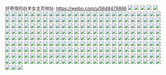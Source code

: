 好奇怪的白羊女主页地址: https://weibo.com/u/5648479866 
![](https://wx4.sinaimg.cn/mw2000/006agrDYly1h8z5mjbtwzj32c03401ky.jpg) 
![](https://wx4.sinaimg.cn/mw2000/006agrDYly1h8z6htmzn4j32c033zkjm.jpg) 
![](https://wx4.sinaimg.cn/mw2000/006agrDYly1h8z6hlb0hhj32c0340hdu.jpg) 
![](https://wx4.sinaimg.cn/mw2000/006agrDYly1h8z5n9sclzj32c0340u0y.jpg) 
![](https://wx4.sinaimg.cn/mw2000/006agrDYly1h8z5nekes6j324c2tsqv5.jpg) 
![](https://wx4.sinaimg.cn/mw2000/006agrDYly1h8z5niyfs5j32c03401ky.jpg) 
![](https://wx4.sinaimg.cn/mw2000/006agrDYly1h8xbca8b1aj31uw2h6u0c.jpg) 
![](https://wx4.sinaimg.cn/mw2000/006agrDYly1h8xbcbew65j31qy33y4qp.jpg) 
![](https://wx4.sinaimg.cn/mw2000/006agrDYly1h8xbcce7s9j31fy1fye4a.jpg) 
![](https://wx4.sinaimg.cn/mw2000/006agrDYly1h8xbcgyayxj32c0340b2b.jpg) 
![](https://wx4.sinaimg.cn/mw2000/006agrDYly1h8xbceyp4lj32c0340u0x.jpg) 
![](https://wx4.sinaimg.cn/mw2000/006agrDYly1h8xbc8ku8oj32bz2bz4qr.jpg) 
![](https://wx4.sinaimg.cn/mw2000/006agrDYly1h8dswvwje7j32c0340e85.jpg) 
![](https://wx4.sinaimg.cn/mw2000/006agrDYly1h8dswxoiekj32c0340e84.jpg) 
![](https://wx4.sinaimg.cn/mw2000/006agrDYly1h8dswz246lj32c0340x6q.jpg) 
![](https://wx4.sinaimg.cn/mw2000/006agrDYly1h8cjgy6xiyj30u01cqn1m.jpg) 
![](https://wx4.sinaimg.cn/mw2000/006agrDYly1h71caje61kj30u00ngjsv.jpg) 
![](https://wx4.sinaimg.cn/mw2000/006agrDYly1h6p1fblhftj30u0140nc6.jpg) 
![](https://wx4.sinaimg.cn/mw2000/006agrDYly1h6p1e3lzt1j327s2yehdw.jpg) 
![](https://wx4.sinaimg.cn/mw2000/006agrDYly1h6p1e5rthlj326r2x1u0z.jpg) 
![](https://wx4.sinaimg.cn/mw2000/006agrDYly1h6j9863sutj323u35se81.jpg) 
![](https://wx4.sinaimg.cn/mw2000/006agrDYly1h6j98569k4j32mj1yw0xy.jpg) 
![](https://wx4.sinaimg.cn/mw2000/006agrDYly1h6j984e6j7j31kw23edt9.jpg) 
![](https://wx4.sinaimg.cn/mw2000/006agrDYly1h6b3vj5gcaj31fq340tmy.jpg) 
![](https://wx4.sinaimg.cn/mw2000/006agrDYly1h4cprblduej327v2yhb2a.jpg) 
![](https://wx4.sinaimg.cn/mw2000/006agrDYly1h4cprd21jxj32963087wi.jpg) 
![](https://wx4.sinaimg.cn/mw2000/006agrDYly1h3g7yiizf9j328a2zvkjl.jpg) 
![](https://wx4.sinaimg.cn/mw2000/006agrDYly1h3g7yjhwwcj3294312hdt.jpg) 
![](https://wx4.sinaimg.cn/mw2000/006agrDYly1h3g7yhdpf6j31rm2da1l2.jpg) 
![](https://wx4.sinaimg.cn/mw2000/006agrDYly1h381dylve3j32c0340npd.jpg) 
![](https://wx4.sinaimg.cn/mw2000/006agrDYly1h381ear1dnj32302s0e81.jpg) 
![](https://wx4.sinaimg.cn/mw2000/006agrDYly1h381dw6ukvj32c0340qv6.jpg) 
![](https://wx4.sinaimg.cn/mw2000/006agrDYly1h2xbppfbrpj30tt1bxds8.jpg) 
![](https://wx4.sinaimg.cn/mw2000/006agrDYly1h2xbr0xmzoj30us0n4q57.jpg) 
![](https://wx4.sinaimg.cn/mw2000/006agrDYly1h1f6dwt01sj32c0340npe.jpg) 
![](https://wx4.sinaimg.cn/mw2000/006agrDYly1h1f6dzut5zj32c0340hdw.jpg) 
![](https://wx4.sinaimg.cn/mw2000/006agrDYly1h1f6dugrs5j32c0340npd.jpg) 
![](https://wx4.sinaimg.cn/mw2000/006agrDYly1h1f6e6ngu5j32c0340kjm.jpg) 
![](https://wx4.sinaimg.cn/mw2000/006agrDYly1h1f6e9cnqwj32c03401ky.jpg) 
![](https://wx4.sinaimg.cn/mw2000/006agrDYly1h1f6ebxgybj32c0340u0y.jpg) 
![](https://wx4.sinaimg.cn/mw2000/006agrDYly1h1f6eewamzj32c0340u0y.jpg) 
![](https://wx4.sinaimg.cn/mw2000/006agrDYly1gydnumbda0j32c03401ky.jpg) 
![](https://wx4.sinaimg.cn/mw2000/006agrDYly1gydnuejt11j32c0340u0z.jpg) 
![](https://wx4.sinaimg.cn/mw2000/006agrDYly1gydnuj6mhbj32c03404qs.jpg) 
![](https://wx4.sinaimg.cn/mw2000/006agrDYly1gydnul3o3uj32c0340qv6.jpg) 
![](https://wx4.sinaimg.cn/mw2000/006agrDYly1gydnunw2gzj32c0340hdu.jpg) 
![](https://wx4.sinaimg.cn/mw2000/006agrDYly1gxsvq8umavj32c0340x6r.jpg) 
![](https://wx4.sinaimg.cn/mw2000/006agrDYly1gxb8mgfl26j32c0340e82.jpg) 
![](https://wx4.sinaimg.cn/mw2000/006agrDYly1gxb8mk7124j32c0340kjn.jpg) 
![](https://wx4.sinaimg.cn/mw2000/006agrDYly1gxb8mbcva4j32c0340u0x.jpg) 
![](https://wx4.sinaimg.cn/mw2000/006agrDYly1gxb8m6dlsmj32c03404qs.jpg) 
![](https://wx4.sinaimg.cn/mw2000/006agrDYly1gxb8m9lsanj32c0340kjn.jpg) 
![](https://wx4.sinaimg.cn/mw2000/006agrDYly1gxb8mn0f3gj32c03404qr.jpg) 
![](https://wx4.sinaimg.cn/mw2000/006agrDYly1gxeqtlcnksj32c0340kjm.jpg) 
![](https://wx4.sinaimg.cn/mw2000/006agrDYly1gwnw8crzxrj32c03401l0.jpg) 
![](https://wx4.sinaimg.cn/mw2000/006agrDYly1gwnw8kuouyj32c0340qv6.jpg) 
![](https://wx4.sinaimg.cn/mw2000/006agrDYly1gwnw7yyns6j32c0340kjm.jpg) 
![](https://wx4.sinaimg.cn/mw2000/006agrDYly1gwnw83zh3mj31r03401ky.jpg) 
![](https://wx4.sinaimg.cn/mw2000/006agrDYly1gwnw8p2rk5j32c03401l0.jpg) 
![](https://wx4.sinaimg.cn/mw2000/006agrDYly1gwnw87t00fj32c0340x6r.jpg) 
![](https://wx4.sinaimg.cn/mw2000/006agrDYly1gwnw8tpytpj32c0340npe.jpg) 
![](https://wx4.sinaimg.cn/mw2000/006agrDYly1gwnw8ws4llj32c02t5kjn.jpg) 
![](https://wx4.sinaimg.cn/mw2000/006agrDYly1gwnw8g3pl9j32542uux6q.jpg) 
![](https://wx4.sinaimg.cn/mw2000/006agrDYly1gwnw81rmp6j31wp3401kz.jpg) 
![](https://wx4.sinaimg.cn/mw2000/006agrDYly1gwnw7w0espj32c0340kjm.jpg) 
![](https://wx4.sinaimg.cn/mw2000/006agrDYly1gwnw8zb9lvj32c02c0x6q.jpg) 
![](https://wx4.sinaimg.cn/mw2000/006agrDYly1gwnw91yvp2j32c03407wj.jpg) 
![](https://wx4.sinaimg.cn/mw2000/006agrDYly1gvqpfcctmmj62c0340b2d02.jpg) 
![](https://wx4.sinaimg.cn/mw2000/006agrDYly1gvqpezfguxj62c033m7wl02.jpg) 
![](https://wx4.sinaimg.cn/mw2000/006agrDYly1gvqpfwgtr1j62c0340npg02.jpg) 
![](https://wx4.sinaimg.cn/mw2000/006agrDYly1gvqqjs5fgwj62c033ux6r02.jpg) 
![](https://wx4.sinaimg.cn/mw2000/006agrDYly1gvqpfn823cj32c0340qv7.jpg) 
![](https://wx4.sinaimg.cn/mw2000/006agrDYly1gvqpfi78xxj62c0340qv702.jpg) 
![](https://wx4.sinaimg.cn/mw2000/006agrDYly1gvqpf2c9a8j62c0340hdv02.jpg) 
![](https://wx4.sinaimg.cn/mw2000/006agrDYly1gvqpf6vs4tj62c03401kz02.jpg) 
![](https://wx4.sinaimg.cn/mw2000/006agrDYly1gvqpfzrtsnj62c0340kjn02.jpg) 
![](https://wx4.sinaimg.cn/mw2000/006agrDYly1gv5rv8pd1qj61kw23fkjl02.jpg) 
![](https://wx4.sinaimg.cn/mw2000/006agrDYly1gv5rv99h7jj61kw23be8102.jpg) 
![](https://wx4.sinaimg.cn/mw2000/006agrDYly1gv5rvg932aj62c03407wj02.jpg) 
![](https://wx4.sinaimg.cn/mw2000/006agrDYly1gv5rvakhtsj62c0340qv702.jpg) 
![](https://wx4.sinaimg.cn/mw2000/006agrDYly1gv5rv76lsoj62c0340x6q02.jpg) 
![](https://wx4.sinaimg.cn/mw2000/006agrDYly1gv5rvhqmxij61ke238npd02.jpg) 
![](https://wx4.sinaimg.cn/mw2000/006agrDYly1gv5rvivdsrj61yy1yyx6p02.jpg) 
![](https://wx4.sinaimg.cn/mw2000/006agrDYly1gv5rvm8q85j62022o3qv602.jpg) 
![](https://wx4.sinaimg.cn/mw2000/006agrDYly1gv5rvdvmsej62c03404qr02.jpg) 
![](https://wx4.sinaimg.cn/mw2000/006agrDYly1gv5rvbxbmnj62c03404qr02.jpg) 
![](https://wx4.sinaimg.cn/mw2000/006agrDYly1guxt1b7kh7j61sc2dsu0x02.jpg) 
![](https://wx4.sinaimg.cn/mw2000/006agrDYly1guxt17pe1bj61sc2dsu0x02.jpg) 
![](https://wx4.sinaimg.cn/mw2000/006agrDYly1guxt1dg3j3j62c02c0dyn02.jpg) 
![](https://wx4.sinaimg.cn/mw2000/006agrDYly1gu8lew8x5sj62c0340b2b02.jpg) 
![](https://wx4.sinaimg.cn/mw2000/006agrDYly1gu8leymyg6j61sf2dunpd02.jpg) 
![](https://wx4.sinaimg.cn/mw2000/006agrDYly1gu8lf0yf2zj62c0340hdu02.jpg) 
![](https://wx4.sinaimg.cn/mw2000/006agrDYly1gu8lexgogpj62c02c0e8202.jpg) 
![](https://wx4.sinaimg.cn/mw2000/006agrDYly1gu8lesw50mj62c0340kjn02.jpg) 
![](https://wx4.sinaimg.cn/mw2000/006agrDYly1gu8leuutunj62c02c0npd02.jpg) 
![](https://wx4.sinaimg.cn/mw2000/006agrDYly1gu8lf27oe4j60zg0zgdow02.jpg) 
![](https://wx4.sinaimg.cn/mw2000/006agrDYly1gu8lf47qcaj62c0332qv602.jpg) 
![](https://wx4.sinaimg.cn/mw2000/006agrDYly1gu8lf4s5yhj618227ywvd02.jpg) 
![](https://wx4.sinaimg.cn/mw2000/006agrDYly1gu8lf575vpj612e1w8n9802.jpg) 
![](https://wx4.sinaimg.cn/mw2000/006agrDYly1gu8lf6th8wj62c0340kjm02.jpg) 
![](https://wx4.sinaimg.cn/mw2000/006agrDYly1grh1zeehtxj33402c07wh.jpg) 
![](https://wx4.sinaimg.cn/mw2000/006agrDYly1grh1zhe162j3304293e04.jpg) 
![](https://wx4.sinaimg.cn/mw2000/006agrDYly1gqstz05nsyj31r03401ky.jpg) 
![](https://wx4.sinaimg.cn/mw2000/006agrDYly1gqsu46plfvj31io20w4dy.jpg) 
![](https://wx4.sinaimg.cn/mw2000/006agrDYly1gqsu7ti0wrj32c03401l0.jpg) 
![](https://wx4.sinaimg.cn/mw2000/006agrDYly1gqstz25nmij31dt2gkqur.jpg) 
![](https://wx4.sinaimg.cn/mw2000/006agrDYly1gqstz33ad3j32c0340e81.jpg) 
![](https://wx4.sinaimg.cn/mw2000/006agrDYly1gqstz4tu8qj32c0340e81.jpg) 
![](https://wx4.sinaimg.cn/mw2000/006agrDYly1gqhvfo61pdj31jk111akh.jpg) 
![](https://wx4.sinaimg.cn/mw2000/006agrDYly1gqhvfnur21j30u01o0tn7.jpg) 
![](https://wx4.sinaimg.cn/mw2000/006agrDYly1gpzqk3ciomj32c0340b2c.jpg) 
![](https://wx4.sinaimg.cn/mw2000/006agrDYly1gpzqjnmpz9j32c0340hdv.jpg) 
![](https://wx4.sinaimg.cn/mw2000/006agrDYly1gpzqjls5szj32c0340qv7.jpg) 
![](https://wx4.sinaimg.cn/mw2000/006agrDYly1gpzqjr72xsj32c0340kjn.jpg) 
![](https://wx4.sinaimg.cn/mw2000/006agrDYly1gpzqjspynlj31qz33ykjm.jpg) 
![](https://wx4.sinaimg.cn/mw2000/006agrDYly1gpzqjttr80j32c03401ky.jpg) 
![](https://wx4.sinaimg.cn/mw2000/006agrDYly1gpzqjvfhfmj32c02c0e82.jpg) 
![](https://wx4.sinaimg.cn/mw2000/006agrDYly1gpzqjzop9uj32c0340b2c.jpg) 
![](https://wx4.sinaimg.cn/mw2000/006agrDYly1gpzqwv8giaj32c0340npf.jpg) 
![](https://wx4.sinaimg.cn/mw2000/006agrDYly1go9epci4x2j32c0340qv5.jpg) 
![](https://wx4.sinaimg.cn/mw2000/006agrDYly1go9epmj8wgj32c0340npd.jpg) 
![](https://wx4.sinaimg.cn/mw2000/006agrDYly1go9epg6xrcj31ym2m6u0y.jpg) 
![](https://wx4.sinaimg.cn/mw2000/006agrDYly1go9ephfomkj32c0340kjn.jpg) 
![](https://wx4.sinaimg.cn/mw2000/006agrDYly1go9epj8tktj32c0340qv7.jpg) 
![](https://wx4.sinaimg.cn/mw2000/006agrDYly1go9epjne8mj30fo0fmaav.jpg) 
![](https://wx4.sinaimg.cn/mw2000/006agrDYly1gm69g71w5bj32c0340npd.jpg) 
![](https://wx4.sinaimg.cn/mw2000/006agrDYly1gm69gazjjnj32c0340npd.jpg) 
![](https://wx4.sinaimg.cn/mw2000/006agrDYly1gm69gbvr3aj32c0340kjl.jpg) 
![](https://wx4.sinaimg.cn/mw2000/006agrDYly1gm69gcav6xj311i1e04ce.jpg) 
![](https://wx4.sinaimg.cn/mw2000/006agrDYly1gm69gcqfvuj311i1e0and.jpg) 
![](https://wx4.sinaimg.cn/mw2000/006agrDYly1gm69i7gzw1j311i1e0e82.jpg) 
![](https://wx4.sinaimg.cn/mw2000/006agrDYly1gm69i5j224j311i1e0b2a.jpg) 
![](https://wx4.sinaimg.cn/mw2000/006agrDYly1gkliyohvl3j30u016148s.jpg) 
![](https://wx4.sinaimg.cn/mw2000/006agrDYly1gkliyns5nmj30on0wuqan.jpg) 
![](https://wx4.sinaimg.cn/mw2000/006agrDYly1gkliyp29qzj30kp10n7cf.jpg) 
![](https://wx4.sinaimg.cn/mw2000/006agrDYgy1gkixqg7u76j32c0340e82.jpg) 
![](https://wx4.sinaimg.cn/mw2000/006agrDYly1grmoa66axnj32c03407wi.jpg) 
![](https://wx4.sinaimg.cn/mw2000/006agrDYly1gjy58z8c9jj30u0140wjs.jpg) 
![](https://wx4.sinaimg.cn/mw2000/006agrDYly1gjy591ft88j30u0140n5s.jpg) 
![](https://wx4.sinaimg.cn/mw2000/006agrDYly1gjfvzzb7quj30rs65akjt.jpg) 
![](https://wx4.sinaimg.cn/mw2000/006agrDYly1gjfw01rll3j30rs8cakjt.jpg) 
![](https://wx4.sinaimg.cn/mw2000/006agrDYly1gjfw03r4m7j30rs48snpj.jpg) 
![](https://wx4.sinaimg.cn/mw2000/006agrDYly1gjfvzv4zx6j30rs99eqvg.jpg) 
![](https://wx4.sinaimg.cn/mw2000/006agrDYly1gjfw05kq9qj30rs76xhdv.jpg) 
![](https://wx4.sinaimg.cn/mw2000/006agrDYly1gjfw08d31nj30rs88gnpo.jpg) 
![](https://wx4.sinaimg.cn/mw2000/006agrDYly1gjfw0dlrbtj30rs223u0y.jpg) 
![](https://wx4.sinaimg.cn/mw2000/006agrDYly1gjfw0eyz5fj30rs5eghdz.jpg) 
![](https://wx4.sinaimg.cn/mw2000/006agrDYly1grsr08w6asj30rs589hdu.jpg) 
![](https://wx4.sinaimg.cn/mw2000/006agrDYly1gekymxpf2mj31sc1rzu0z.jpg) 
![](https://wx4.sinaimg.cn/mw2000/006agrDYly1gjxc5i53tpj31sc1scx6q.jpg) 
![](https://wx4.sinaimg.cn/mw2000/006agrDYly1gjxc5eij46j31sc1sce81.jpg) 
![](https://wx4.sinaimg.cn/mw2000/006agrDYly1gjxc5d2wczj31sc1sce81.jpg) 
![](https://wx4.sinaimg.cn/mw2000/006agrDYly1ge1i05ek97j30u00u0466.jpg) 
![](https://wx4.sinaimg.cn/mw2000/006agrDYly1ge1i04fee8j30u0140n7d.jpg) 
![](https://wx4.sinaimg.cn/mw2000/006agrDYly1ge1i0btadhj30u00u0q9o.jpg) 
![](https://wx4.sinaimg.cn/mw2000/006agrDYly1ge1i0o8xg3j30u00u0nc6.jpg) 
![](https://wx4.sinaimg.cn/mw2000/006agrDYly1gck8845yvjj31sc1sce81.jpg) 
![](https://wx4.sinaimg.cn/mw2000/006agrDYly1gck8830ehpj31sc1sc1kx.jpg) 
![](https://wx4.sinaimg.cn/mw2000/006agrDYly1gck884h707j30ii0uudkt.jpg) 
![](https://wx4.sinaimg.cn/mw2000/006agrDYly1gbhgq9k82zj30zi1xw7qj.jpg) 
![](https://wx4.sinaimg.cn/mw2000/006agrDYly1gbhgq8x8zyj312f1wctz8.jpg) 
![](https://wx4.sinaimg.cn/mw2000/006agrDYly1gbf4oo1dvcj34g02i0x5q.jpg) 
![](https://wx4.sinaimg.cn/mw2000/006agrDYly1gbci0fpyewj32c0340qv7.jpg) 
![](https://wx4.sinaimg.cn/mw2000/006agrDYly1gbci0iefr7j32c0340kjn.jpg) 
![](https://wx4.sinaimg.cn/mw2000/006agrDYly1gbcfuiequnj32c02c0b29.jpg) 
![](https://wx4.sinaimg.cn/mw2000/006agrDYly1gbcfuhkpzyj32c0340x6p.jpg) 
![](https://wx4.sinaimg.cn/mw2000/006agrDYly1gbcfud57ckj32c02c0x6p.jpg) 
![](https://wx4.sinaimg.cn/mw2000/006agrDYly1gaojss5o37j33402c0hdt.jpg) 
![](https://wx4.sinaimg.cn/mw2000/006agrDYly1gaojsokgcnj32c0340e82.jpg) 
![](https://wx4.sinaimg.cn/mw2000/006agrDYly1gaojsu0q83j33402c07wh.jpg) 
![](https://wx4.sinaimg.cn/mw2000/006agrDYly1gaojsp5jppj31400u04by.jpg) 
![](https://wx4.sinaimg.cn/mw2000/006agrDYly1gaojsphd1sj31400u0k1n.jpg) 
![](https://wx4.sinaimg.cn/mw2000/006agrDYly1gaojsqlrm2j33402c07wk.jpg) 
![](https://wx4.sinaimg.cn/mw2000/006agrDYly1gaojwaqw6kj33402c0qv6.jpg) 
![](https://wx4.sinaimg.cn/mw2000/006agrDYly1gaojswhac3j33402c0e81.jpg) 
![](https://wx4.sinaimg.cn/mw2000/006agrDYly1gaojsvytxmj32c02c07wi.jpg) 
![](https://wx4.sinaimg.cn/mw2000/006agrDYly1gaojsylitxj32c0340npe.jpg) 
![](https://wx4.sinaimg.cn/mw2000/006agrDYly1gaojwcv94zj33402c04qp.jpg) 
![](https://wx4.sinaimg.cn/mw2000/006agrDYly1gaojwbtb5hj32c02c04qp.jpg) 
![](https://wx4.sinaimg.cn/mw2000/006agrDYly1gaojydmeg3j33402c0qv6.jpg) 
![](https://wx4.sinaimg.cn/mw2000/006agrDYly1gamdugpxcpj32c03404qu.jpg) 
![](https://wx4.sinaimg.cn/mw2000/006agrDYly1gajxf2l6qsj31562171kx.jpg) 
![](https://wx4.sinaimg.cn/mw2000/006agrDYly1gajxf17n9cj31ee2hmhdt.jpg) 
![](https://wx4.sinaimg.cn/mw2000/006agrDYly1g9zkz30iucj31sc1scnpd.jpg) 
![](https://wx4.sinaimg.cn/mw2000/006agrDYly1g9yvr1mtf5j31sc2dsu0x.jpg) 
![](https://wx4.sinaimg.cn/mw2000/006agrDYly1g9yvr0edohj31sc2dsqv5.jpg) 
![](https://wx4.sinaimg.cn/mw2000/006agrDYly1g9jj5rmbs7j32c02c0x6q.jpg) 
![](https://wx4.sinaimg.cn/mw2000/006agrDYly1g9jj618c31j32c02c0e82.jpg) 
![](https://wx4.sinaimg.cn/mw2000/006agrDYly1g9jj62ztqfj33402c0u0z.jpg) 
![](https://wx4.sinaimg.cn/mw2000/006agrDYly1g9bnps2txuj33402c0kjn.jpg) 
![](https://wx4.sinaimg.cn/mw2000/006agrDYly1g9bmn4prydj31hg22thdt.jpg) 
![](https://wx4.sinaimg.cn/mw2000/006agrDYly1g9ao8h8whlj32c02c07wh.jpg) 
![](https://wx4.sinaimg.cn/mw2000/006agrDYly1g98uxcahu4j30n80n8qaj.jpg) 
![](https://wx4.sinaimg.cn/mw2000/006agrDYly1g92g243xi4j32c0340kjl.jpg) 
![](https://wx4.sinaimg.cn/mw2000/006agrDYly1g92g1i5v81j32c0340hdv.jpg) 
![](https://wx4.sinaimg.cn/mw2000/006agrDYly1g92g1pq48fj31c62dmkjl.jpg) 
![](https://wx4.sinaimg.cn/mw2000/006agrDYly1g8aw6esap8j32c02c0e81.jpg) 
![](https://wx4.sinaimg.cn/mw2000/006agrDYly1g8aw6fs5wtj32c02c0kjl.jpg) 
![](https://wx4.sinaimg.cn/mw2000/006agrDYly1g8aw6gpdnmj32c02c0x6p.jpg) 
![](https://wx4.sinaimg.cn/mw2000/006agrDYly1g8aw6hp2vgj315o1g6gtf.jpg) 
![](https://wx4.sinaimg.cn/mw2000/006agrDYly1g7novi2a2qj31sc2dsqv5.jpg) 
![](https://wx4.sinaimg.cn/mw2000/006agrDYly1g7novemx5sj31sc1schdu.jpg) 
![](https://wx4.sinaimg.cn/mw2000/006agrDYly1g7539niliaj32c03407wj.jpg) 
![](https://wx4.sinaimg.cn/mw2000/006agrDYly1g7539g0fa9j32c02c01ky.jpg) 
![](https://wx4.sinaimg.cn/mw2000/006agrDYly1g6ekzottigj32c02c04qr.jpg) 
![](https://wx4.sinaimg.cn/mw2000/006agrDYly1g6ekzfkueaj306o06mglv.jpg) 
![](https://wx4.sinaimg.cn/mw2000/006agrDYly1g6b5y0veroj31sc2dshdt.jpg) 
![](https://wx4.sinaimg.cn/mw2000/006agrDYly1g5rlcaosrqj33402c04qq.jpg) 
![](https://wx4.sinaimg.cn/mw2000/006agrDYly1g5rlcd0a3nj32c02c07wi.jpg) 
![](https://wx4.sinaimg.cn/mw2000/006agrDYly1g5rlce8emxj33402c0qv5.jpg) 
![](https://wx4.sinaimg.cn/mw2000/006agrDYly1g30r1rj4ctj33402c0hdu.jpg) 
![](https://wx4.sinaimg.cn/mw2000/006agrDYly1g2wl5sjp2qj32c02c0x6q.jpg) 
![](https://wx4.sinaimg.cn/mw2000/006agrDYly1g2wl5unmbgj32c02c0hdu.jpg) 
![](https://wx4.sinaimg.cn/mw2000/006agrDYly1g2wl5q59jaj32xn2c0b2d.jpg) 
![](https://wx4.sinaimg.cn/mw2000/006agrDYly1g2wl60fo2gj32c02c07w0.jpg) 
![](https://wx4.sinaimg.cn/mw2000/006agrDYly1g2nf87sl5kj31sc2ds1ky.jpg) 
![](https://wx4.sinaimg.cn/mw2000/006agrDYly1g2nf890dwfj31sc2dskjl.jpg) 
![](https://wx4.sinaimg.cn/mw2000/006agrDYly1g2nf8a57rej31sc2dsnpd.jpg) 
![](https://wx4.sinaimg.cn/mw2000/006agrDYly1g2nf8i07c2j33402c0h9n.jpg) 
![](https://wx4.sinaimg.cn/mw2000/006agrDYly1g1sapa7gq3j30wn0j0wks.jpg) 
![](https://wx4.sinaimg.cn/mw2000/006agrDYly1g071h72kf7j30j60asab8.jpg) 
![](https://wx4.sinaimg.cn/mw2000/006agrDYly1fz7d4vqjflj32c02c0b2b.jpg) 
![](https://wx4.sinaimg.cn/mw2000/006agrDYly1fz7ddhbhruj32c02c0hdy.jpg) 
![](https://wx4.sinaimg.cn/mw2000/006agrDYly1fz7d6pje01j32c02c0x6q.jpg) 
![](https://wx4.sinaimg.cn/mw2000/006agrDYly1fz7d6vvlyij32c02c0x6q.jpg) 
![](https://wx4.sinaimg.cn/mw2000/006agrDYly1fz45sliupzj30u00vmwj1.jpg) 
![](https://wx4.sinaimg.cn/mw2000/006agrDYly1fy4aqi1t13j31sc1schdt.jpg) 
![](https://wx4.sinaimg.cn/mw2000/006agrDYly1fy4aqlpfn0j31sc1sc7wk.jpg) 
![](https://wx4.sinaimg.cn/mw2000/006agrDYly1fy4aqn5fboj31sc1scqv7.jpg) 
![](https://wx4.sinaimg.cn/mw2000/006agrDYly1fw057ue4ubj32c02c0b29.jpg) 
![](https://wx4.sinaimg.cn/mw2000/006agrDYly1g8uqlhc10xj33402c07wh.jpg) 
![](https://wx4.sinaimg.cn/mw2000/006agrDYly1g8uqldwp1cj33402c0qv5.jpg) 
![](https://wx4.sinaimg.cn/mw2000/006agrDYly1fumzlvxnjaj30yi16lak2.jpg) 
